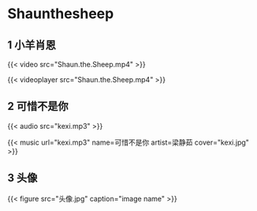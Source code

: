 # Shaunthesheep


## 1 小羊肖恩  
{{< video src="Shaun.the.Sheep.mp4" >}}  

{{< videoplayer src="Shaun.the.Sheep.mp4" >}}

## 2 可惜不是你  
{{< audio src="kexi.mp3" >}}  

{{< music url="kexi.mp3" name=可惜不是你 artist=梁静茹 cover="kexi.jpg" >}}  

## 3 头像  
{{< figure src="头像.jpg" caption="image name" >}}

